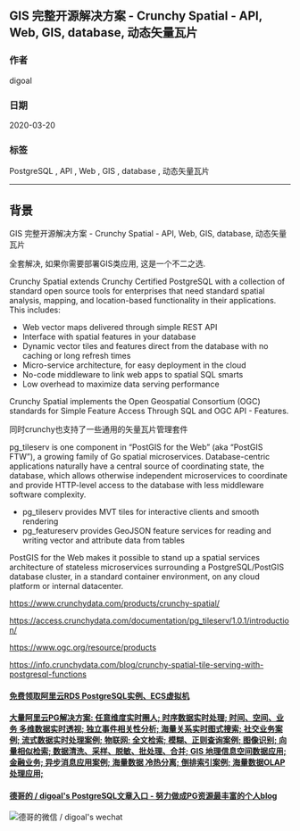 ## GIS 完整开源解决方案 - Crunchy Spatial - API, Web, GIS, database, 动态矢量瓦片  
              
### 作者                                                                              
digoal                                                                                                                       
                                
### 日期                                                                                                                       
2020-03-20                                                                                                                   
                                                                                                                       
### 标签                                                                                                                       
PostgreSQL , API , Web , GIS , database , 动态矢量瓦片    
                           
----                     
                                
## 背景       
GIS 完整开源解决方案 - Crunchy Spatial - API, Web, GIS, database, 动态矢量瓦片  
  
全套解决, 如果你需要部署GIS类应用, 这是一个不二之选.    
  
Crunchy Spatial extends Crunchy Certified PostgreSQL with a collection of standard open source tools for enterprises that need standard spatial analysis, mapping, and location-based functionality in their applications. This includes:  
  
- Web vector maps delivered through simple REST API  
- Interface with spatial features in your database  
- Dynamic vector tiles and features direct from the database with no caching or long refresh times  
- Micro-service architecture, for easy deployment in the cloud  
- No-code middleware to link web apps to spatial SQL smarts  
- Low overhead to maximize data serving performance  
  
Crunchy Spatial implements the Open Geospatial Consortium (OGC) standards for Simple Feature Access Through SQL and OGC API - Features.  
  
同时crunchy也支持了一些通用的矢量瓦片管理套件  
  
pg_tileserv is one component in “PostGIS for the Web” (aka “PostGIS FTW”), a growing family of Go spatial microservices. Database-centric applications naturally have a central source of coordinating state, the database, which allows otherwise independent microservices to coordinate and provide HTTP-level access to the database with less middleware software complexity.  
  
- pg_tileserv provides MVT tiles for interactive clients and smooth rendering  
- pg_featureserv provides GeoJSON feature services for reading and writing vector and attribute data from tables  
  
PostGIS for the Web makes it possible to stand up a spatial services architecture of stateless microservices surrounding a PostgreSQL/PostGIS database cluster, in a standard container environment, on any cloud platform or internal datacenter.  
  
https://www.crunchydata.com/products/crunchy-spatial/  
  
https://access.crunchydata.com/documentation/pg_tileserv/1.0.1/introduction/  
  
https://www.ogc.org/resource/products  
  
https://info.crunchydata.com/blog/crunchy-spatial-tile-serving-with-postgresql-functions  
  
  
  
  
  
  
  
  
  
  
  
  
  
  
  
  
  
  
#### [免费领取阿里云RDS PostgreSQL实例、ECS虚拟机](https://www.aliyun.com/database/postgresqlactivity "57258f76c37864c6e6d23383d05714ea")
  
  
#### [大量阿里云PG解决方案: 任意维度实时圈人; 时序数据实时处理; 时间、空间、业务 多维数据实时透视; 独立事件相关性分析; 海量关系实时图式搜索; 社交业务案例; 流式数据实时处理案例; 物联网; 全文检索; 模糊、正则查询案例; 图像识别; 向量相似检索; 数据清洗、采样、脱敏、批处理、合并; GIS 地理信息空间数据应用; 金融业务; 异步消息应用案例; 海量数据 冷热分离; 倒排索引案例; 海量数据OLAP处理应用;](https://yq.aliyun.com/topic/118 "40cff096e9ed7122c512b35d8561d9c8")
  
  
#### [德哥的 / digoal's PostgreSQL文章入口 - 努力做成PG资源最丰富的个人blog](https://github.com/digoal/blog/blob/master/README.md "22709685feb7cab07d30f30387f0a9ae")
  
  
![德哥的微信 / digoal's wechat](../pic/digoal_weixin.jpg "f7ad92eeba24523fd47a6e1a0e691b59")
  

